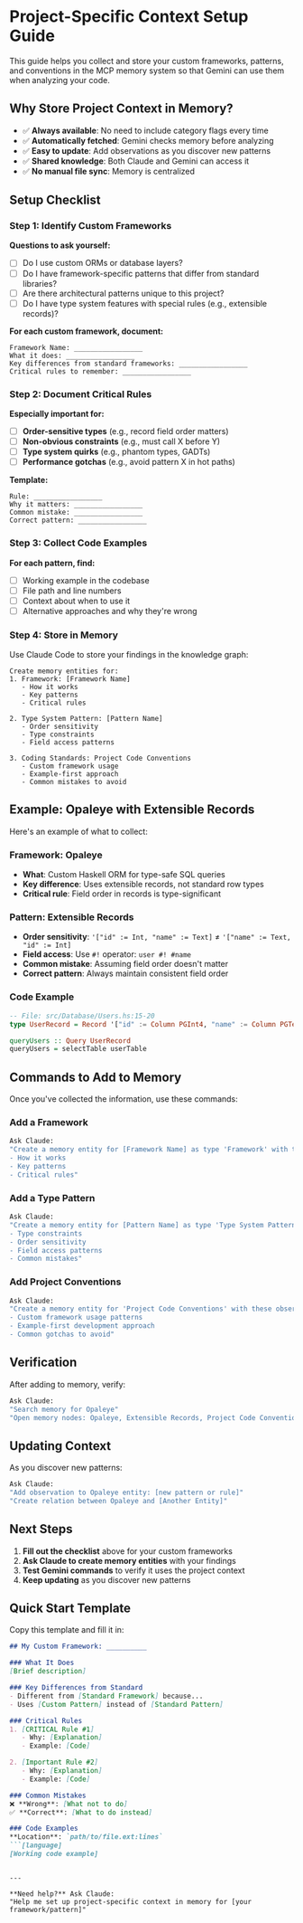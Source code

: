 # Project-Specific Context Setup Guide

This guide helps you collect and store your custom frameworks, patterns, and conventions in the MCP memory system so that Gemini can use them when analyzing your code.

## Why Store Project Context in Memory?

- ✅ **Always available**: No need to include category flags every time
- ✅ **Automatically fetched**: Gemini checks memory before analyzing
- ✅ **Easy to update**: Add observations as you discover new patterns
- ✅ **Shared knowledge**: Both Claude and Gemini can access it
- ✅ **No manual file sync**: Memory is centralized

## Setup Checklist

### Step 1: Identify Custom Frameworks

**Questions to ask yourself:**
- [ ] Do I use custom ORMs or database layers?
- [ ] Do I have framework-specific patterns that differ from standard libraries?
- [ ] Are there architectural patterns unique to this project?
- [ ] Do I have type system features with special rules (e.g., extensible records)?

**For each custom framework, document:**
```
Framework Name: _________________
What it does: _________________
Key differences from standard frameworks: _________________
Critical rules to remember: _________________
```

### Step 2: Document Critical Rules

**Especially important for:**
- [ ] **Order-sensitive types** (e.g., record field order matters)
- [ ] **Non-obvious constraints** (e.g., must call X before Y)
- [ ] **Type system quirks** (e.g., phantom types, GADTs)
- [ ] **Performance gotchas** (e.g., avoid pattern X in hot paths)

**Template:**
```
Rule: _________________
Why it matters: _________________
Common mistake: _________________
Correct pattern: _________________
```

### Step 3: Collect Code Examples

**For each pattern, find:**
- [ ] Working example in the codebase
- [ ] File path and line numbers
- [ ] Context about when to use it
- [ ] Alternative approaches and why they're wrong

### Step 4: Store in Memory

Use Claude Code to store your findings in the knowledge graph:

```
Create memory entities for:
1. Framework: [Framework Name]
   - How it works
   - Key patterns
   - Critical rules

2. Type System Pattern: [Pattern Name]
   - Order sensitivity
   - Type constraints
   - Field access patterns

3. Coding Standards: Project Code Conventions
   - Custom framework usage
   - Example-first approach
   - Common mistakes to avoid
```

## Example: Opaleye with Extensible Records

Here's an example of what to collect:

### Framework: Opaleye
- **What**: Custom Haskell ORM for type-safe SQL queries
- **Key difference**: Uses extensible records, not standard row types
- **Critical rule**: Field order in records is type-significant

### Pattern: Extensible Records
- **Order sensitivity**: `'["id" := Int, "name" := Text]` ≠ `'["name" := Text, "id" := Int]`
- **Field access**: Use `#!` operator: `user #! #name`
- **Common mistake**: Assuming field order doesn't matter
- **Correct pattern**: Always maintain consistent field order

### Code Example
```haskell
-- File: src/Database/Users.hs:15-20
type UserRecord = Record '["id" := Column PGInt4, "name" := Column PGText]

queryUsers :: Query UserRecord
queryUsers = selectTable userTable
```

## Commands to Add to Memory

Once you've collected the information, use these commands:

### Add a Framework
```bash
Ask Claude:
"Create a memory entity for [Framework Name] as type 'Framework' with these observations:
- How it works
- Key patterns
- Critical rules"
```

### Add a Type Pattern
```bash
Ask Claude:
"Create a memory entity for [Pattern Name] as type 'Type System Pattern' with these observations:
- Type constraints
- Order sensitivity
- Field access patterns
- Common mistakes"
```

### Add Project Conventions
```bash
Ask Claude:
"Create a memory entity for 'Project Code Conventions' with these observations:
- Custom framework usage patterns
- Example-first development approach
- Common gotchas to avoid"
```

## Verification

After adding to memory, verify:

```bash
Ask Claude:
"Search memory for Opaleye"
"Open memory nodes: Opaleye, Extensible Records, Project Code Conventions"
```

## Updating Context

As you discover new patterns:

```bash
Ask Claude:
"Add observation to Opaleye entity: [new pattern or rule]"
"Create relation between Opaleye and [Another Entity]"
```

## Next Steps

1. **Fill out the checklist** above for your custom frameworks
2. **Ask Claude to create memory entities** with your findings
3. **Test Gemini commands** to verify it uses the project context
4. **Keep updating** as you discover new patterns

## Quick Start Template

Copy this template and fill it in:

```markdown
## My Custom Framework: __________

### What It Does
[Brief description]

### Key Differences from Standard
- Different from [Standard Framework] because...
- Uses [Custom Pattern] instead of [Standard Pattern]

### Critical Rules
1. [CRITICAL Rule #1]
   - Why: [Explanation]
   - Example: [Code]

2. [Important Rule #2]
   - Why: [Explanation]
   - Example: [Code]

### Common Mistakes
❌ **Wrong**: [What not to do]
✅ **Correct**: [What to do instead]

### Code Examples
**Location**: `path/to/file.ext:lines`
```[language]
[Working code example]
```
```

---

**Need help?** Ask Claude:
"Help me set up project-specific context in memory for [your framework/pattern]"
